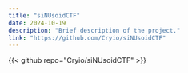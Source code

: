 ```yaml
---
title: "siNUsoidCTF"
date: 2024-10-19
description: "Brief description of the project."
link: "https://github.com/Cryio/siNUsoidCTF"
---
```

  {{< github repo="Cryio/siNUsoidCTF" >}}
  <br></br>